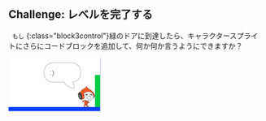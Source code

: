 ## Challenge: レベルを完了する

` もし` {:class="block3control"}緑のドアに到達したら、キャラクタースプライトにさらにコードブロックを追加して、何か何か言うようにできますか？

![スクリーンショット](images/dodge-win.png)